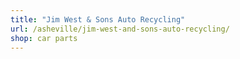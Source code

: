 ```yaml
---
title: "Jim West & Sons Auto Recycling"
url: /asheville/jim-west-and-sons-auto-recycling/
shop: car parts
---
```

